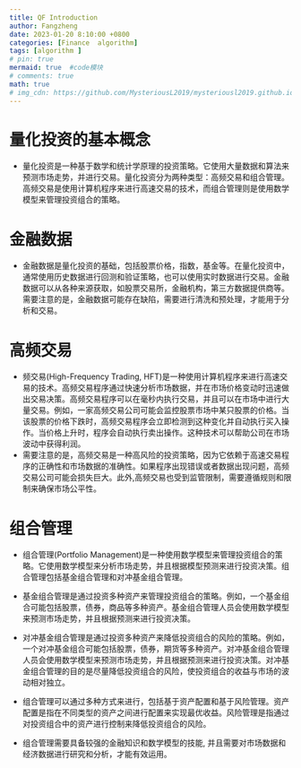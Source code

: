 ```yaml
---
title: QF Introduction
author: Fangzheng
date: 2023-01-20 8:10:00 +0800
categories: [Finance  algorithm]
tags: [algorithm ]
# pin: true
mermaid: true  #code模块
# comments: true
math: true
# img_cdn: https://github.com/MysteriousL2019/mysteriousl2019.github.io/tree/master/assets/img/
---
```


# 量化投资的基本概念
* 量化投资是一种基于数学和统计学原理的投资策略。它使用大量数据和算法来预测市场走势，并进行交易。量化投资分为两种类型：高频交易和组合管理。高频交易是使用计算机程序来进行高速交易的技术，而组合管理则是使用数学模型来管理投资组合的策略。
# 金融数据
* 金融数据是量化投资的基础，包括股票价格，指数，基金等。在量化投资中，通常使用历史数据进行回测和验证策略，也可以使用实时数据进行交易。金融数据可以从各种来源获取，如股票交易所，金融机构，第三方数据提供商等。需要注意的是，金融数据可能存在缺陷，需要进行清洗和预处理，才能用于分析和交易。

# 高频交易
* 频交易(High-Frequency Trading, HFT)是一种使用计算机程序来进行高速交易的技术。高频交易程序通过快速分析市场数据，并在市场价格变动时迅速做出交易决策。高频交易程序可以在毫秒内执行交易，并且可以在市场中进行大量交易。例如，一家高频交易公司可能会监控股票市场中某只股票的价格。当该股票的价格下跌时，高频交易程序会立即检测到这种变化并自动执行买入操作。当价格上升时，程序会自动执行卖出操作。这种技术可以帮助公司在市场波动中获得利润。
* 需要注意的是，高频交易是一种高风险的投资策略，因为它依赖于高速交易程序的正确性和市场数据的准确性。如果程序出现错误或者数据出现问题，高频交易公司可能会损失巨大。此外,高频交易也受到监管限制，需要遵循规则和限制来确保市场公平性。
# 组合管理
* 组合管理(Portfolio Management)是一种使用数学模型来管理投资组合的策略。它使用数学模型来分析市场走势，并且根据模型预测来进行投资决策。组合管理包括基金组合管理和对冲基金组合管理。

* 基金组合管理是通过投资多种资产来管理投资组合的策略。例如，一个基金组合可能包括股票，债券，商品等多种资产。基金组合管理人员会使用数学模型来预测市场走势，并且根据预测来进行投资决策。

* 对冲基金组合管理是通过投资多种资产来降低投资组合的风险的策略。例如，一个对冲基金组合可能包括股票，债券，期货等多种资产。对冲基金组合管理人员会使用数学模型来预测市场走势，并且根据预测来进行投资决策。对冲基金组合管理的目的是尽量降低投资组合的风险，使投资组合的收益与市场的波动相对独立。

* 组合管理可以通过多种方式来进行，包括基于资产配置和基于风险管理。资产配置是指在不同类型的资产之间进行配置来实现最优收益。风险管理是指通过对投资组合中的资产进行控制来降低投资组合的风险。

* 组合管理需要具备较强的金融知识和数学模型的技能, 并且需要对市场数据和经济数据进行研究和分析，才能有效运用。